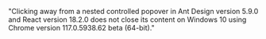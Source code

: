 "Clicking away from a nested controlled popover in Ant Design version 5.9.0 and React version 18.2.0 does not close its content on Windows 10 using Chrome version 117.0.5938.62 beta (64-bit)."
